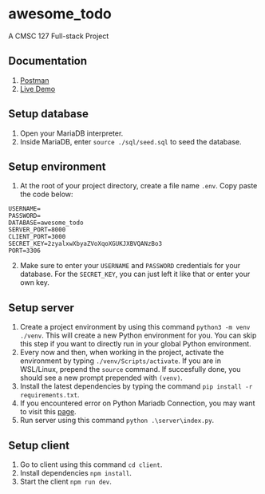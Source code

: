 # awesome_todo

A CMSC 127 Full-stack Project
## Documentation

1. [Postman](https://vrfdivino.postman.co/workspace/CMSC-127-Project~35fdb369-819b-4028-ab4a-2e2be2dd5e5b/overview) 
2. [Live Demo](http://cmsc127.koreacentral.cloudapp.azure.com/)

## Setup database

1. Open your MariaDB interpreter.
2. Inside MariaDB, enter `source ./sql/seed.sql` to seed the database.

## Setup environment
1. At the root of your project directory, create a file name ```.env```. Copy paste the code below:

```
USERNAME=
PASSWORD=
DATABASE=awesome_todo
SERVER_PORT=8000
CLIENT_PORT=3000
SECRET_KEY=2zyalxwXbyaZVoXqoXGUKJXBVQANzBo3
PORT=3306
```

2. Make sure to enter your ```USERNAME``` and ```PASSWORD``` credentials for your database. For the ```SECRET_KEY```, you can just left it like that or enter your own key.

## Setup server

1. Create a project environment by using this command `python3 -m venv ./venv`.
   This will create a new Python environment for you. You can skip this step if you want to directly run in your global Python environment.
2. Every now and then, when working in the project, activate the environment by typing
   `./venv/Scripts/activate`. If you are in WSL/Linux, prepend the `source` command.
   If succesfully done, you should see a new prompt prepended with `(venv)`.
3. Install the latest dependencies by typing the command `pip install -r requirements.txt`.
4. If you encountered error on Python Mariadb Connection, you may want to visit this [page](https://stackoverflow.com/questions/62584959/python-mariadb-pip-install-failed-missing-mariadb-config).
5. Run server using this command `python .\server\index.py`.

## Setup client

1. Go to client using this command `cd client`.
2. Install dependencies `npm install`.
3. Start the client `npm run dev`.
